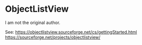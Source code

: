 # ObjectListView

I am not the original author.

See:
https://objectlistview.sourceforge.net/cs/gettingStarted.html
https://sourceforge.net/projects/objectlistview/

